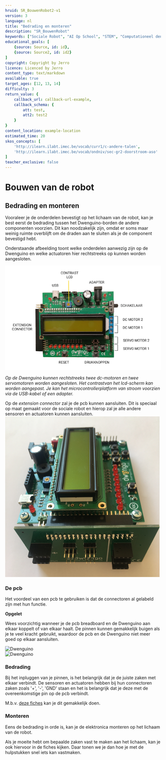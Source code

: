 ```yaml
---
hruid: SR_BouwenRobot2-v1
version: 3
language: nl
title: "Bedrading en monteren"
description: "SR_BouwenRobot"
keywords: ["Sociale Robot", "AI Op School", "STEM", "Computationeel denken", "Grafisch programmeren"]
educational_goals: [
    {source: Source, id: id}, 
    {source: Source2, id: id2}
]
copyright: Copyright by Jerro
licence: Licenced by Jerro
content_type: text/markdown
available: true
target_ages: [12, 13, 14]
difficulty: 3
return_value: {
    callback_url: callback-url-example,
    callback_schema: {
        att: test,
        att2: test2
    }
}
content_location: example-location
estimated_time: 20
skos_concepts: [
    'http://ilearn.ilabt.imec.be/vocab/curr1/c-andere-talen', 
    'http://ilearn.ilabt.imec.be/vocab/ondniv/sec-gr2-doorstroom-aso'
]
teacher_exclusive: false
---
```


# Bouwen van de robot
## Bedrading en monteren

Vooraleer je de onderdelen bevestigt op het lichaam van de robot, kan je best eerst de bedrading tussen het Dwenguino-borden de andere componenten voorzien. Dit kan noodzakelijk zijn, omdat er soms maar weinig ruimte overblijft om de draden aan te sluiten als je de component bevestigd hebt.

Onderstaande afbeelding toont welke onderdelen aanwezig zijn op de Dwenguino en welke actuatoren hier rechtstreeks op kunnen worden aangesloten.

![](embed/Assemblage1.png "Dwenguino")

*Op de Dwenguino kunnen rechtstreeks twee dc-motoren en twee servomotoren worden aangesloten. Het contrastvan het lcd-scherm kan worden aangepast. Je kan het microcontrollerplatform van stroom voorzien via de USB-kabel of een adapter.*

Op de *extension connector* zal je de pcb kunnen aansluiten. Dit is speciaal op maat gemaakt voor de sociale robot en hierop zal je alle andere sensoren en actuatoren kunnen aansluiten.
![](embed/Pcb.png "pcb")

### De pcb

Het voordeel van een pcb te gebruiken is dat de connectoren al gelabeld zijn met hun functie. 

**Opgelet**

Wees voorzichtig wanneer je de pcb breadboard en de Dwenguino aan elkaar koppelt of van elkaar haalt. De pinnen kunnen gemakkelijk buigen als je te veel kracht gebruikt, waardoor de pcb en de Dwenguino niet meer goed op elkaar aansluiten.

![](embed/DwenguinoPCB1.png "Dwenguino")  
![](embed/DwenguinoPCB2.png "Dwenguino")

### Bedrading
Bij het inpluggen van je pinnen, is het belangrijk dat je de juiste zaken met elkaar verbindt. De sensoren en actuatoren hebben bij hun connectoren zaken zoals '+', '-', 'GND' staan en het is belangrijk dat je deze met de overeenkomstige pin op de pcb verbindt.

M.b.v. [deze fiches](emnbed/Leerlingenfiches.pdf "fiches") kan je dit gemakkelijk doen.  

### Monteren
Eens de bedrading in orde is, kan je de elektronica monteren op het lichaam van de robot.  

Als je moeite hebt om bepaalde zaken vast te maken aan het lichaam, kan je ook hiervoor in de fiches kijken. Daar tonen we je dan hoe je met de hulpstukken snel iets kan vastmaken.